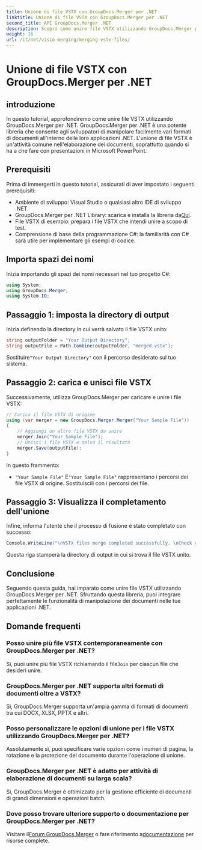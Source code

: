 ```yaml
---
title: Unione di file VSTX con GroupDocs.Merger per .NET
linktitle: Unione di file VSTX con GroupDocs.Merger per .NET
second_title: API GroupDocs.Merger .NET
description: Scopri come unire file VSTX utilizzando GroupDocs.Merger per .NET. Segui questa guida passo passo per una manipolazione efficiente dei documenti in C#.
weight: 16
url: /it/net/visio-merging/merging-vstx-files/
---
```


# Unione di file VSTX con GroupDocs.Merger per .NET

## introduzione
In questo tutorial, approfondiremo come unire file VSTX utilizzando GroupDocs.Merger per .NET. GroupDocs.Merger per .NET è una potente libreria che consente agli sviluppatori di manipolare facilmente vari formati di documenti all'interno delle loro applicazioni .NET. L'unione di file VSTX è un'attività comune nell'elaborazione dei documenti, soprattutto quando si ha a che fare con presentazioni in Microsoft PowerPoint.
## Prerequisiti
Prima di immergerti in questo tutorial, assicurati di aver impostato i seguenti prerequisiti:
- Ambiente di sviluppo: Visual Studio o qualsiasi altro IDE di sviluppo .NET.
-  GroupDocs.Merger per .NET Library: scarica e installa la libreria da[Qui](https://releases.groupdocs.com/merger/net/).
- File VSTX di esempio: prepara i file VSTX che intendi unire a scopo di test.
- Comprensione di base della programmazione C#: la familiarità con C# sarà utile per implementare gli esempi di codice.

## Importa spazi dei nomi
Inizia importando gli spazi dei nomi necessari nel tuo progetto C#:
```csharp
using System; 
using GroupDocs.Merger;
using System.IO;
```
## Passaggio 1: imposta la directory di output
Inizia definendo la directory in cui verrà salvato il file VSTX unito:
```csharp
string outputFolder = "Your Output Directory";
string outputFile = Path.Combine(outputFolder, "merged.vstx");
```
 Sostituire`"Your Output Directory"` con il percorso desiderato sul tuo sistema.
## Passaggio 2: carica e unisci file VSTX
Successivamente, utilizza GroupDocs.Merger per caricare e unire i file VSTX:
```csharp
// Carica il file VSTX di origine
using (var merger = new GroupDocs.Merger.Merger("Your Sample File"))
{
    // Aggiungi un altro file VSTX da unire
    merger.Join("Your Sample File");
    // Unisci i file VSTX e salva il risultato
    merger.Save(outputFile);
}
```
In questo frammento:
- `"Your Sample File"` E`"Your Sample File"` rappresentano i percorsi dei file VSTX di origine. Sostituiscili con i percorsi dei file.
## Passaggio 3: Visualizza il completamento dell'unione
Infine, informa l'utente che il processo di fusione è stato completato con successo:
```csharp
Console.WriteLine("\nVSTX files merge completed successfully. \nCheck output in {0}", outputFolder);
```
Questa riga stamperà la directory di output in cui si trova il file VSTX unito.

## Conclusione
Seguendo questa guida, hai imparato come unire file VSTX utilizzando GroupDocs.Merger per .NET. Sfruttando questa libreria, puoi integrare perfettamente le funzionalità di manipolazione dei documenti nelle tue applicazioni .NET.

## Domande frequenti
### Posso unire più file VSTX contemporaneamente con GroupDocs.Merger per .NET?
 Sì, puoi unire più file VSTX richiamando il file`Join` per ciascun file che desideri unire.
### GroupDocs.Merger per .NET supporta altri formati di documenti oltre a VSTX?
Sì, GroupDocs.Merger supporta un'ampia gamma di formati di documenti tra cui DOCX, XLSX, PPTX e altri.
### Posso personalizzare le opzioni di unione per i file VSTX utilizzando GroupDocs.Merger per .NET?
Assolutamente sì, puoi specificare varie opzioni come i numeri di pagina, la rotazione e la protezione del documento durante l'operazione di unione.
### GroupDocs.Merger per .NET è adatto per attività di elaborazione di documenti su larga scala?
Sì, GroupDocs.Merger è ottimizzato per la gestione efficiente di documenti di grandi dimensioni e operazioni batch.
### Dove posso trovare ulteriore supporto o documentazione per GroupDocs.Merger per .NET?
 Visitare il[Forum GroupDocs.Merger](https://forum.groupdocs.com/c/merger/32) o fare riferimento a[documentazione](https://tutorials.groupdocs.com/merger/net/) per risorse complete.